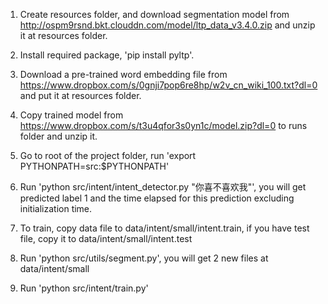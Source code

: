 1. Create resources folder, and download segmentation model from http://ospm9rsnd.bkt.clouddn.com/model/ltp_data_v3.4.0.zip and unzip it at resources folder.
2. Install required package, 'pip install pyltp'.
3. Download a pre-trained word embedding file from https://www.dropbox.com/s/0gnji7pop6re8hp/w2v_cn_wiki_100.txt?dl=0 and put it at resources folder.
4. Copy trained model from https://www.dropbox.com/s/t3u4qfor3s0yn1c/model.zip?dl=0 to runs folder and unzip it.
5. Go to root of the project folder, run 'export PYTHONPATH=src:$PYTHONPATH'
6. Run 'python src/intent/intent_detector.py "你喜不喜欢我"', you will get predicted label 1 and the time elapsed for this prediction excluding initialization time.

7. To train, copy data file to data/intent/small/intent.train, if you have test file, copy it to data/intent/small/intent.test
8. Run 'python src/utils/segment.py', you will get 2 new files at data/intent/small
9. Run 'python src/intent/train.py'
